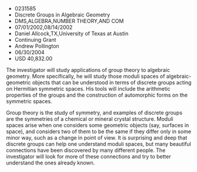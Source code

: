 
* 0231585
* Discrete Groups in Algebraic Geometry
* DMS,ALGEBRA,NUMBER THEORY,AND COM
* 07/01/2002,08/14/2002
* Daniel Allcock,TX,University of Texas at Austin
* Continuing Grant
* Andrew Pollington
* 06/30/2004
* USD 40,832.00

The investigator will study applications of group theory to algebraic geometry.
More specifically, he will study those moduli spaces of algebraic-geometric
objects that can be understood in terms of discrete groups acting on Hermitian
symmetric spaces. His tools will include the arithmetic properties of the groups
and the construction of automorphic forms on the symmetric spaces.

Group theory is the study of symmetry, and examples of discrete groups are the
symmetries of a chemical or mineral crystal structure. Moduli spaces arise when
one considers some geometric objects (say, surfaces in space), and considers two
of them to be the same if they differ only in some minor way, such as a change
in point of view. It is surprising and deep that discrete groups can help one
understand moduli spaces, but many beautiful connections have been discovered by
many different people. The investigator will look for more of these connections
and try to better understand the ones already known.


